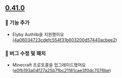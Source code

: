 ## [0.41.0](#0.41.0)

### 🚀 기능 추가

- Elyby Authlib을 지원했어요 ([4a06034723cdefc554f31b603200d57440acbee2](https://github.com/Voxelum/x-minecraft-launcher/commit/4a06034723cdefc554f31b603200d57440acbee2))

### 🐛 버그 수정 및 패치

- Minecraft 프로토콜을 업그레이드했어요 ([e0fb193a04f27a25b7fbc21161cae3f0dc7076be](https://github.com/Voxelum/x-minecraft-launcher/commit/e0fb193a04f27a25b7fbc21161cae3f0dc7076be))

